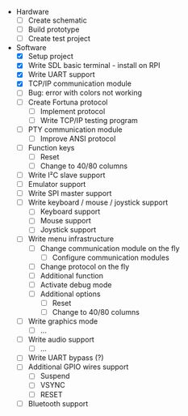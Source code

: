- Hardware
  - [ ] Create schematic
  - [ ] Build prototype
  - [ ] Create test project
- Software
  - [x] Setup project
  - [x] Write SDL basic terminal - install on RPI
  - [x] Write UART support
  - [x] TCP/IP communication module
  - [ ] Bug: error with colors not working
  - [ ] Create Fortuna protocol
    - [ ] Implement protocol
    - [ ] Write TCP/IP testing program
  - [ ] PTY communication module
    - [ ] Improve ANSI protocol
  - [ ] Function keys
    - [ ] Reset
    - [ ] Change to 40/80 columns
  - [ ] Write I²C slave support
  - [ ] Emulator support
  - [ ] Write SPI master support
  - [ ] Write keyboard / mouse / joystick support
    - [ ] Keyboard support
    - [ ] Mouse support
    - [ ] Joystick support
  - [ ] Write menu infrastructure
    - [ ] Change communication module on the fly
      - [ ] Configure communication modules
    - [ ] Change protocol on the fly
    - [ ] Additional function
    - [ ] Activate debug mode
    - [ ] Additional options
      - [ ] Reset
      - [ ] Change to 40/80 columns
  - [ ] Write graphics mode
    - [ ] ...
  - [ ] Write audio support
    - [ ] ...
  - [ ] Write UART bypass (?)
  - [ ] Additional GPIO wires support
    - [ ] Suspend
    - [ ] VSYNC
    - [ ] RESET
  - [ ] Bluetooth support